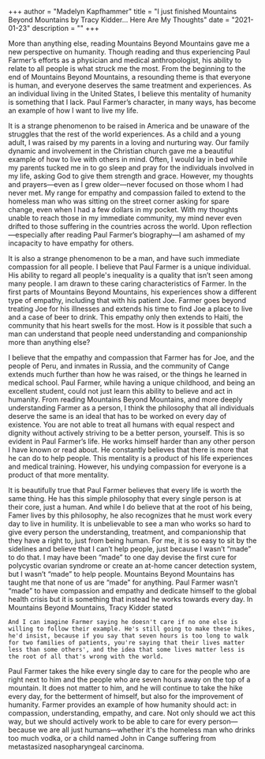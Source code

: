 +++
author = "Madelyn Kapfhammer"
title = "I just finished Mountains Beyond Mountains by Tracy Kidder... Here Are My Thoughts"
date = "2021-01-23"
description = ""
+++

More than anything else, reading Mountains Beyond Mountains gave me a new perspective on humanity. Though reading and thus experiencing Paul Farmer’s efforts as a physician and medical anthropologist, his ability to relate to all people is what struck me the most. From the beginning to the end of Mountains Beyond Mountains, a resounding theme is that everyone is human, and everyone deserves the same treatment and experiences. As an individual living in the United States, I believe this mentality of humanity is something that I lack. Paul Farmer’s character, in many ways, has become an example of how I want to live my life.

It is a strange phenomenon to be raised in America and be unaware of the struggles that the rest of the world experiences. As a child and a young adult, I was raised by my parents in a loving and nurturing way. Our family dynamic and involvement in the Christian church gave me a beautiful example of how to live with others in mind. Often, I would lay in bed while my parents tucked me in to go sleep and pray for the individuals involved in my life, asking God to give them strength and grace. However, my thoughts and prayers—even as I grew older—never focused on those whom I had never met. My range for empathy and compassion failed to extend to the homeless man who was sitting on the street corner asking for spare change, even when I had a few dollars in my pocket. With my thoughts unable to reach those in my immediate community, my mind never even drifted to those suffering in the countries across the world. Upon reflection—especially after reading Paul Farmer’s biography—I am ashamed of my incapacity to have empathy for others.

It is also a strange phenomenon to be a man, and have such immediate compassion for all people. I believe that Paul Farmer is a unique individual. His ability to regard all people's inequality is a quality that isn’t seen among many people. I am drawn to these caring characteristics of Farmer. In the first parts of Mountains Beyond Mountains, his experiences show a different type of empathy, including that with his patient Joe. Farmer goes beyond treating Joe for his illnesses and extends his time to find Joe a place to live and a case of beer to drink. This empathy only then extends to Haiti, the community that his heart swells for the most. How is it possible that such a man can understand that people need understanding and companionship more than anything else?

I believe that the empathy and compassion that Farmer has for Joe, and the people of Peru, and inmates in Russia, and the community of Cange extends much further than how he was raised, or the things he learned in medical school. Paul Farmer, while having a unique childhood, and being an excellent student, could not just learn this ability to believe and act in humanity. From reading Mountains Beyond Mountains, and more deeply understanding Farmer as a person, I think the philosophy that all individuals deserve the same is an ideal that has to be worked on every day of existence. You are not able to treat all humans with equal respect and dignity without actively striving to be a better person, yourself. This is so evident in Paul Farmer’s life. He works himself harder than any other person I have known or read about. He constantly believes that there is more that he can do to help people. This mentality is a product of his life experiences and medical training. However, his undying compassion for everyone is a product of that more mentality.

It is beautifully true that Paul Farmer believes that every life is worth the same thing. He has this simple philosophy that every single person is at their core, just a human. And while I do believe that at the root of his being, Famer lives by this philosophy, he also recognizes that he must work every day to live in humility. It is unbelievable to see a man who works so hard to give every person the understanding, treatment, and companionship that they have a right to, just from being human. For me, it is so easy to sit by the sidelines and believe that I can’t help people, just because I wasn’t “made” to do that. I may have been “made” to one day devise the first cure for polycystic ovarian syndrome or create an at-home cancer detection system, but I wasn’t “made” to help people. Mountains Beyond Mountains has taught me that none of us are “made” for anything. Paul Farmer wasn’t “made” to have compassion and empathy and dedicate himself to the global health crisis but it is something that instead he works towards every day. In Mountains Beyond Mountains, Tracy Kidder stated

```And I can imagine Farmer saying he doesn't care if no one else is willing to follow their example. He's still going to make these hikes, he'd insist, because if you say that seven hours is too long to walk for two families of patients, you're saying that their lives matter less than some others', and the idea that some lives matter less is the root of all that's wrong with the world.```

Paul Farmer takes the hike every single day to care for the people who are right next to him and the people who are seven hours away on the top of a mountain. It does not matter to him, and he will continue to take the hike every day, for the betterment of himself, but also for the improvement of humanity. Farmer provides an example of how humanity should act: in compassion, understanding, empathy, and care. Not only should we act this way, but we should actively work to be able to care for every person—because we are all just humans—whether it's the homeless man who drinks too much vodka, or a child named John in Cange suffering from metastasized nasopharyngeal carcinoma.
